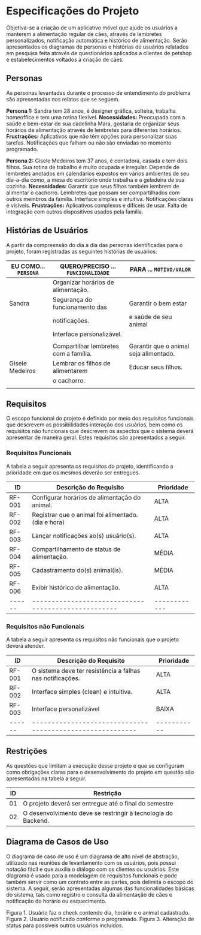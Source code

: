 # Especificações do Projeto

Objetiva-se a criação de um aplicativo móvel que ajude os usuários a manterem a alimentação regular de cães, através de lembretes personalizados, notificação automática e histórico de alimentação. Serão apresentados os diagramas de personas e histórias de usuários relatados em pesquisa feita através de questionários aplicados a clientes de petshop e estabelecimentos voltados à criação de cães.

## Personas

As personas levantadas durante o processo de entendimento do problema são apresentadas nos relatos que se seguem.

**Persona 1:** Sandra tem 28 anos, é designer gráfica, solteira, trabalha homeoffice e tem uma rotina flexível.
  **Necessidades:**
  Preocupada com a saúde e bem-estar de sua cadelinha Mara, gostaria de organizar seus horários de alimentação através de 
  lembretes para diferentes horários.
  **Frustrações:**
  Aplicativos que não têm opções para personalizar suas tarefas.
  Notificações que falham ou não são enviadas no momento programado.

**Persona 2:** Gisele Medeiros tem 37 anos, é contadora, casada e tem dois filhos. Sua rotina de trabalho é muito ocupada e irregular. Depende de lembretes anotados em calendários expostos em vários ambientes de seu dia-a-dia como, a mesa do escritório onde trabalha e a geladeira de sua cozinha.
  **Necessidades:**
  Garantir que seus filhos também lembrem de alimentar o cachorro.
  Lembretes que possam ser compartilhados com outros membros da família.
  Interface simples e intuitiva.
  Notificações claras e visíveis.
  **Frustrações:**
  Aplicativos complexos e difíceis de usar.
  Falta de integração com outros dispositivos usados pela família.

## Histórias de Usuários

A partir da compreensão do dia a dia das personas identificadas para o projeto, foram registradas as seguintes histórias de usuários.

|EU COMO... `PERSONA`| QUERO/PRECISO ... `FUNCIONALIDADE`   |PARA ... `MOTIVO/VALOR`                 |
|--------------------|--------------------------------------|----------------------------------------|
|                    | Organizar horários de alimentação.   |                                        |
|       Sandra       | Segurança do funcionamento das       |          Garantir o bem estar          |
|                    | notificações.                        |          e saúde de seu animal         |
|                    | Interface personalizável.            |                                        |
|                    |                                      |                                        |
|                    |Compartilhar lembretes com a família. | Garantir que o animal seja alimentado. |
|  Gisele Medeiros   |Lembrar os filhos de alimentarem      |           Educar seus filhos.          |
|                    |o cachorro.                           |                                        |
|                    |                                      |                                        |

## Requisitos

O escopo funcional do projeto é definido por meio dos requisitos funcionais que descrevem as possibilidades interação dos usuários, bem como os requisitos não funcionais que descrevem os aspectos que o sistema deverá apresentar de maneira geral. Estes requisitos são apresentados a seguir. 

### Requisitos Funcionais

A tabela a seguir apresenta os requisitos do projeto, identificando a prioridade em que os mesmos deverão ser entregues.

|  ID  |              Descrição do Requisito               | Prioridade |
|------|---------------------------------------------------|------------|
|RF-001|Configurar horários de alimentação do animal.      |    ALTA    |
|RF-002|Registrar que o animal foi alimentado. (dia e hora)|    ALTA    |
|RF-003|Lançar notificações ao(s) usuário(s).              |    ALTA    |
|RF-004|Compartilhamento de status de alimentação.         |    MÉDIA   |
|RF-005|Cadastramento do(s) animal(is).                    |    MÉDIA   |
|RF-006|Exibir histórico de alimentação.                   |    ALTA    |
|------|---------------------------------------------------|------------|

### Requisitos não Funcionais

A tabela a seguir apresenta os requisitos não funcionais que o projeto deverá atender.

|**ID**|               **Descrição do Requisito**                |Prioridade |
|------|---------------------------------------------------------|-----------|
|RF-001|O sistema deve ter resistência a falhas nas notificações.|   ALTA    |
|RF-002|Interface simples (clean) e intuitiva.                   |   ALTA    |
|RF-003|Interface personalizável                                 |  BAIXA    |
|------|---------------------------------------------------------|-----------|

## Restrições

As questões que limitam a execução desse projeto e que se configuram como obrigações claras para o desenvolvimento do projeto em questão são apresentadas na tabela a seguir.

|ID|                         Restrição                            |
|--|--------------------------------------------------------------|
|01| O projeto deverá ser entregue até o final do semestre        |
|02| O desenvolvimento deve se restringir à tecnologia do Backend.|

## Diagrama de Casos de Uso

O diagrama de caso de uso é um diagrama de alto nível de abstração, utilizado nas reuniões de levantamento com os usuários, pois possui notação fácil e que auxilia o diálogo com os clientes ou usuários. Este diagrama é usado para a modelagem de requisitos funcionais e pode também servir como um contrato entre as partes, pois delimita o escopo do sistema.
A seguir, serão apresentadas algumas das funcionalidades básicas do sistema, tais como registro e consulta da alimentação de cães e notificação do horário ou esquecimento.

Figura 1. Usuário faz o check contendo dia, horário e o animal cadastrado.
Figura 2. Usuário notificado conforme o programado.
Figura 3. Alteração de status para possíveis outros usuários incluídos.
